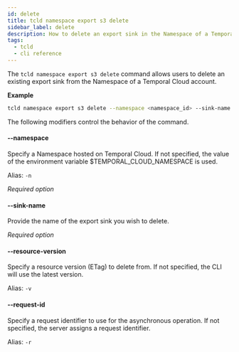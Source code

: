 ```yaml
---
id: delete
title: tcld namespace export s3 delete
sidebar_label: delete
description: How to delete an export sink in the Namespace of a Temporal Cloud account using tcld.
tags:
  - tcld
  - cli reference
---
```


The `tcld namespace export s3 delete` command allows users to delete an existing export sink from the Namespace of a Temporal Cloud account.

**Example**

```bash
tcld namespace export s3 delete --namespace <namespace_id> --sink-name <sink_name>
```

The following modifiers control the behavior of the command.

#### --namespace

Specify a Namespace hosted on Temporal Cloud.
If not specified, the value of the environment variable $TEMPORAL_CLOUD_NAMESPACE is used.

Alias: `-n`

_Required option_

#### --sink-name

Provide the name of the export sink you wish to delete.

_Required option_

#### --resource-version

Specify a resource version (ETag) to delete from.
If not specified, the CLI will use the latest version.

Alias: `-v`

#### --request-id

Specify a request identifier to use for the asynchronous operation.
If not specified, the server assigns a request identifier.

Alias: `-r`

